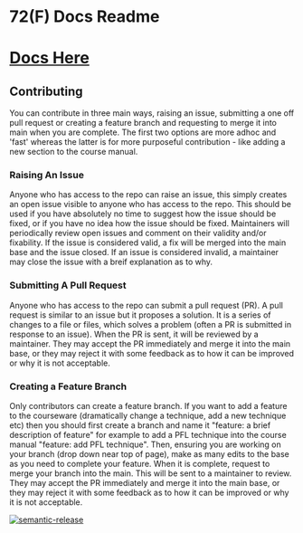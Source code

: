 # 72(F) Docs Readme

# [Docs Here](https://cadlinga.github.io/texan_courseware/)

## Contributing 

You can contribute in three main ways, raising an issue, submitting a one off pull request or creating a feature branch and requesting to merge it into main when you are complete. The first two options are more adhoc and 'fast' whereas the latter is for more purposeful contribution - like adding a new section to the course manual. 

### Raising An Issue

Anyone who has access to the repo can raise an issue, this simply creates an open issue visible to anyone who has access to the repo. This should be used if you have absolutely no time to suggest how the issue should be fixed, or if you have no idea how the issue should be fixed. Maintainers will periodically review open issues and comment on their validity and/or fixability. If the issue is considered valid, a fix will be merged into the main base and the issue closed. If an issue is considered invalid, a maintainer may close the issue with a breif explanation as to why. 

### Submitting A Pull Request 

Anyone who has access to the repo can submit a pull request (PR). A pull request is similar to an issue but it proposes a solution. It is a series of changes to a file or files, which solves a problem (often a PR is submitted in response to an issue). When the PR is sent, it will be reviewed by a maintainer. They may accept the PR immediately and merge it into the main base, or they may reject it with some feedback as to how it can be improved or why it is not acceptable. 

### Creating a Feature Branch 

Only contributors can create a feature branch. If you want to add a feature to the courseware (dramatically change a technique, add a new technique etc) then you should first create a branch and name it "feature: a brief description of feature" for example to add a PFL technique into the course manual "feature: add PFL technique". Then, ensuring you are working on your branch (drop down near top of page), make as many edits to the base as you need to complete your feature. When it is complete, request to merge your branch into the main. This will be sent to a maintainer to review. They may accept the PR immediately and merge it into the main base, or they may reject it with some feedback as to how it can be improved or why it is not acceptable. 

[![semantic-release](https://img.shields.io/badge/%20%20%F0%9F%93%A6%F0%9F%9A%80-semantic--release-e10079.svg)](https://github.com/semantic-release/semantic-release)
